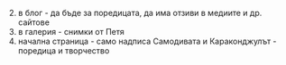 <!-- 1. творения - таб поредица, таб творения, таб за настолната игра -->
2. в блог - да бъде за поредицата, да има отзиви в медиите и др. сайтове
3. в галерия - снимки от Петя
4. начална страница - само надписа Самодивата и Караконджулът - поредица и творчество